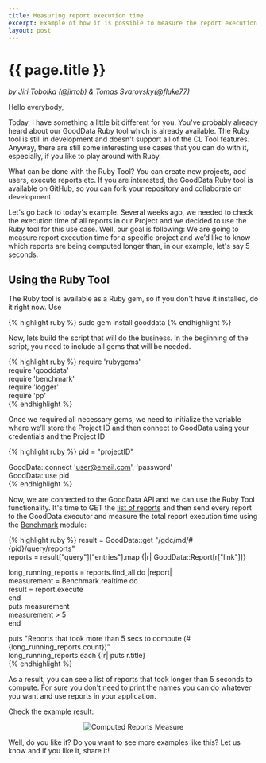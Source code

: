 ```yaml
---
title: Measuring report execution time
excerpt: Example of how it is possible to measure the report execution time 
layout: post
---
```


# {{ page.title }}

_by Jiri Tobolka ([@jirtob](http://twitter.com/jirtob)) & Tomas Svarovsky([@fluke77](http://www.svarovsky-tomas.com))_

Hello everybody, 

Today, I have something a little bit different for you. You've probably already heard about our GoodData Ruby tool which is already available. The Ruby tool is still in development and doesn't support all of the CL Tool features. Anyway, there are still some interesting use cases that you can do with it, especially, if you like to play around with Ruby.

What can be done with the Ruby Tool? You can create new projects, add users, execute reports etc. If you are interested, the GoodData Ruby tool is available on GitHub, so you can fork your repository and collaborate on development.

Let's go back to today's example. Several weeks ago, we needed to check the execution time of all reports in our Project and we decided to use the Ruby tool for this use case. Well, our goal is following: We are going to measure report execution time for a specific project and we’d like to know which reports are being computed longer than, in our example, let's say 5 seconds.

## Using the Ruby Tool

The Ruby tool is available as a Ruby  gem, so if you don't have it installed, do it right now. Use 

{% highlight ruby %}
sudo gem install gooddata
{% endhighlight %}

Now, lets build the script that will do the business. In the beginning of the script, you need to include all gems that will be needed.

{% highlight ruby %}
require 'rubygems'  
require 'gooddata'  
require 'benchmark'  
require 'logger'  
require 'pp'  
{% endhighlight %}

Once we required all necessary gems, we need to initialize the variable where we’ll store the Project ID and then connect to GoodData using your credentials and the Project ID

{% highlight ruby %}
pid = "projectID"  

GoodData::connect 'user@email.com', 'password'  
GoodData::use pid  
{% endhighlight %}

Now, we are connected to the GoodData API and we can use the Ruby Tool functionality. It's time to GET the [list of reports](http://developer.gooddata.com/api/report.html) and then send every report to the GoodData executor and measure the total report execution time using the [Benchmark](http://ruby-doc.org/stdlib-1.9.3/libdoc/benchmark/rdoc/Benchmark.html) module:

{% highlight ruby %}
result = GoodData::get "/gdc/md/#{pid}/query/reports"  
reports = result["query"]["entries"].map {|r| GoodData::Report[r["link"]]}  

long_running_reports = reports.find_all do |report|  
  measurement = Benchmark.realtime do  
    result = report.execute  
 end  
  puts measurement  
  measurement > 5  
end

puts "Reports that took more than 5 secs to compute (#{long_running_reports.count})"  
long_running_reports.each {|r| puts r.title}  
{% endhighlight %}

As a result, you can see a list of reports that took longer than 5 seconds to compute. For sure you don't need to print the names you can do whatever you want and use reports in your application.

Check the example result:

<p>
<center><img src="{{ site.root }}/images/posts/computedReportsMeasurement.png" alt="Computed Reports Measure"></center>
</p>

Well, do you like it? Do you want to see more examples like this? Let us know and if you like it, share it!